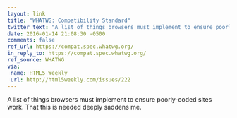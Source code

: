 ```yaml
---
layout: link
title: "WHATWG: Compatibility Standard"
twitter_text: "A list of things browsers must implement to ensure poorly-coded sites work. That this is needed deeply saddens me."
date: 2016-01-14 21:08:30 -0500
comments: false
ref_url: https://compat.spec.whatwg.org/
in_reply_to: https://compat.spec.whatwg.org/
ref_source: WHATWG
via:
 name: HTML5 Weekly
 url: http://html5weekly.com/issues/222
---
```


A list of things browsers must implement to ensure poorly-coded sites work. That this is needed deeply saddens me.